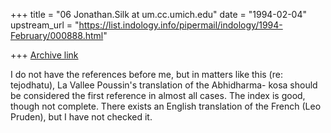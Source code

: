 +++
title = "06 Jonathan.Silk at um.cc.umich.edu"
date = "1994-02-04"
upstream_url = "https://list.indology.info/pipermail/indology/1994-February/000888.html"

+++
[Archive link](https://list.indology.info/pipermail/indology/1994-February/000888.html)

I do not have the references before me, but in matters like this
(re: tejodhatu), La Vallee Poussin's translation of the Abhidharma-
kosa should be considered the first reference in almost all cases.
The index is good, though not complete.  There exists an English
translation of the French (Leo Pruden), but I have not checked it.





